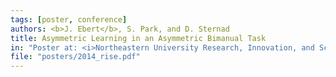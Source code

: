 ```yaml
---
tags: [poster, conference]
authors: <b>J. Ebert</b>, S. Park, and D. Sternad
title: Asymmetric Learning in an Asymmetric Bimanual Task
in: "Poster at: <i>Northeastern University Research, Innovation, and Scholarship Expo (RISE), Boston, MA, April 10, 2014</i>"
file: "posters/2014_rise.pdf"
---
```

